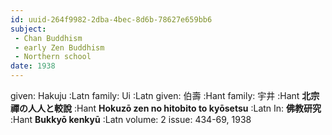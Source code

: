 ```yaml
---
id: uuid-264f9982-2dba-4bec-8d6b-78627e659bb6
subject: 
 - Chan Buddhism
 - early Zen Buddhism
 - Northern school
date: 1938
---
```


given: Hakuju :Latn
family: Ui :Latn
given: 伯壽 :Hant
family: 宇井 :Hant
**北宗禪の人人と較說** :Hant
**Hokuzō zen no hitobito to kyōsetsu** :Latn
In: 
**佛教研究** :Hant
**Bukkyō kenkyū** :Latn
volume: 2
issue: 434-69, 1938